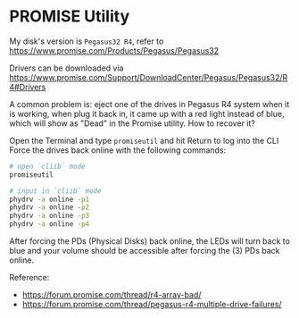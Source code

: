 # PROMISE Utility

My disk's version is `Pegasus32 R4`, refer to https://www.promise.com/Products/Pegasus/Pegasus32

Drivers can be downloaded via https://www.promise.com/Support/DownloadCenter/Pegasus/Pegasus32/R4#Drivers




A common problem is:  eject one of the drives in Pegasus R4 system when it is working, when plug it back in, it came up with a red light instead of blue, which will show as "Dead" in the Promise utility. How to recover it?


Open the Terminal and type `promiseutil` and hit Return to log into the CLI
Force the drives back online with the following commands:



```bash
# open `cliib` mode
promiseutil

# input in `cliib` mode
phydrv -a online -p1
phydrv -a online -p2
phydrv -a online -p3
phydrv -a online -p4
```

After forcing the PDs (Physical Disks) back online, the LEDs will turn back to blue and your volume should be accessible after forcing the (3) PDs back online.


Reference:
- https://forum.promise.com/thread/r4-array-bad/
- https://forum.promise.com/thread/pegasus-r4-multiple-drive-failures/